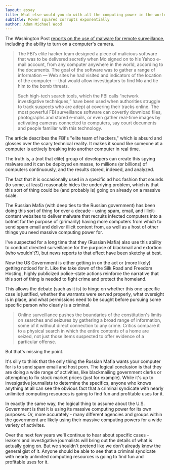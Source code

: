 ```yaml
---
layout: essay
title: What else would you do with all the computing power in the world?
subtitle: Power squared corrupts exponentially
author: Adam Michael Wood
---
```


The Washington Post [reports on the use of malware for remote surveillance](http://www.washingtonpost.com/business/technology/2013/12/06/352ba174-5397-11e3-9e2c-e1d01116fd98_story.html), including the ability to turn on a computer's camera.

>The FBI’s elite hacker team designed a piece of malicious software that was to be delivered secretly when Mo signed on to his Yahoo e-mail account, from any computer anywhere in the world, according to the documents. The goal of the software was to gather a range of information — Web sites he had visited and indicators of the location of the computer — that would allow investigators to find Mo and tie him to the bomb threats.  
>  
>Such high-tech search tools, which the FBI calls “network investigative techniques,” have been used when authorities struggle to track suspects who are adept at covering their tracks online. The most powerful FBI surveillance software can covertly download files, photographs and stored e-mails, or even gather real-time images by activating cameras connected to computers, say court documents and people familiar with this technology.  

The article describes the FBI's "elite team of hackers," which is absurd and glosses over the scary technical reality. It makes it sound like someone at a computer is actively breaking into another computer in real time.    
    
The truth is, a (not that elite) group of developers can create this spying malware and it can be deployed en masse, to millions (or billions) of computers continuously, and the results stored, indexed, and analyzed.    
  
The fact that it is occasionally used in a specific ad hoc fashion that sounds (to some, at least) reasonable hides the underlying problem, which is that this sort of thing could be (and probably is) going on already on a massive scale.  
  
The Russian Mafia (with deep ties to the Russian government) has been doing this sort of thing for over a decade - using spam, email, and illicit-content websites to deliver malware that recruits infected computers into a botnet for the purpose of (primarily) having more computers from which to send spam email and deliver illicit content from, as well as a host of other things you need massive computing power for.  
  
I've suspected for a long time that they (Russian Mafia) also use this ability to conduct directed surveillance for the purpose of blackmail and extortion (who wouldn't?), but news reports to that effect have been sketchy at best.  
  
Now the US Government is either getting in on the act or (more likely) getting noticed for it. Like the take down of the Silk Road and Freedom Hosting, highly publicized police-state actions reinforce the narrative that this sort of thing is needed to fight crime and protect the homeland.  
  
This allows the debate (such as it is) to hinge on whether this one specific case is justified, whether the warrants were served properly, what oversight is in place, and what permissions need to be sought before pursuing some specific person who clearly is a criminal.  
  
>Online surveillance pushes the boundaries of the constitution's limits on searches and seizures by gathering a broad range of information, some of it without direct connection to any crime. Critics compare it to a physical search in which the entire contents of a home are seized, not just those items suspected to offer evidence of a particular offense.  
  
But that's missing the point.  
  
It's silly to think that the only thing the Russian Mafia wants your computer for is to send spam email and host porn. The logical conclusion is that they are doing a wide range of activities, like blackmailing government clerks or attempting to fix stock market prices (just for example). While it's up to invesigative journalists to determine the specifics, anyone who knows anything at all can see the obvious fact that a criminal syndicate with nearly unlimited computing resources is going to find fun and profitable uses for it.  
  
In exactly the same way, the logical thing to assume about the U.S. Government is that it is using its massive computing power for its own purposes. Or, more accurately - many different agencies and groups within the government are likely using their massive computing powers for a wide variety of activites.  
  
Over the next few years we'll continue to hear about specific cases - leakers and investigative journalists will bring out the details of what is actually going on. But we shouldn't pretend like we don't already know the general gist of it. Anyone should be able to see that a criminal syndicate with nearly unlimited computing resources is going to find fun and profitable uses for it.
